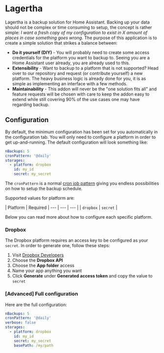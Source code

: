 # Lagertha

Lagertha is a backup solution for Home Assistant. Backing up your data should not be complex or time consuming to setup, the concept is rather simple: *I want a fresh copy of my configuration to exist in X amount of places in case something goes wrong*. The purpose of this application is to create a simple solution that strikes a balance between:

* **Do it yourself (DIY)** - You will probably need to create some access credentials for the platform you want to backup to. Seeing you are a Home Assistant user already, you are already used to this.
* **Extensibility** - Want to backup to a platform that is not supported? Head over to our repository and request (or contribute yourself) a new platform. The heavy business logic is already done for you, it is as simple as implementing an interface with a few methods.
* **Maintainability** - This addon will never be the "one solution fits all" and feature requests will be chosen with care to keep the addon easy to extend while still covering 90% of the use cases one may have regarding backup.

## Configuration

By default, the minimum configuration has been set for you automatically in the configuration tab. You will only need to configure a platform in order to get up-and-running. The default configuration will look something like:

```yml
nBackups: 5
cronPattern: '@daily'
storages:
  - platform: dropbox
    id: my_id
    secret: my_secret
```

The `cronPattern` is a normal [cron job pattern](https://crontab.guru/) giving you endless possibilities on how to setup the backup schedule. 

Supported values for platform are:

| Platform | Required
| --- | --- | --- |
| `dropbox` | `secret` |

Below you can read more about how to configure each specific platform.

### Dropbox

The Dropbox platform requires an access key to be configured as your `secret`. In order to generate one, follow these steps:

1. Visit [Dropbox Developers](https://www.dropbox.com/developers/apps/create)
2. Choose the **Dropbox API**
3. Choose the **App folder** access
4. Name your app anything you want
5. Click **Generate** under **Generated access token** and copy the value to `secret`

### [Advanced] Full configuration

Here are the full configuration:

```yml
nBackups: 5
cronPattern: '@daily'
verbose: false
storages:
  - platform: dropbox
    id: my_id
    secret: my_secret
    basePath: /my/path
```

